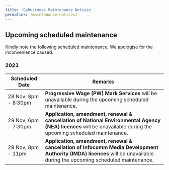 ```yaml
---
title: 'GoBusiness Maintenance Notices'
permalink: /maintenance-notices/
---
```


## Upcoming scheduled maintenance

Kindly note the following scheduled maintenance. We apologise for the inconvenience caused.

### 2023 

| **Scheduled Date** | **Remarks** |  
|  -----------   | ---------------- | 
| 28 Nov, 8pm - 8:30pm | **Progressive Wage (PW) Mark Services** will be unavailable during the upcoming scheduled maintenance. | 
| 29 Nov, 6pm - 7:30pm | **Application, amendment, renewal & cancellation of National Environmental Agency (NEA) licences** will be unavailable during the upcoming scheduled maintenance. |
| 29 Nov, 8pm - 11pm | **Application, amendment, renewal & cancellation of Infocomm Media Development Authority (IMDA) licences** will be unavailable during the upcoming scheduled maintenance. | 

<script src="/jquery/jquery.min.js"></script>
<script src="/jquery/resize-tables.js"></script>
